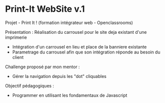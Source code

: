 # Print-It WebSite v.1

Projet - Print It ! (formation intégrateur web - Openclassrooms)

Présentation : Réalisation du carrousel pour le site deja existant d'une imprimerie

- Intégration d'un carrousel en lieu et place de la banniere existante
- Parametrage du carrousel afin que son intégration réponde au besoin du client

Challenge proposé par mon mentor :
- Gérer la navigation depuis les "dot" cliquables


Objectif pédagogiques :

- Programmer en utilisant les fondamentaux de Javascript
